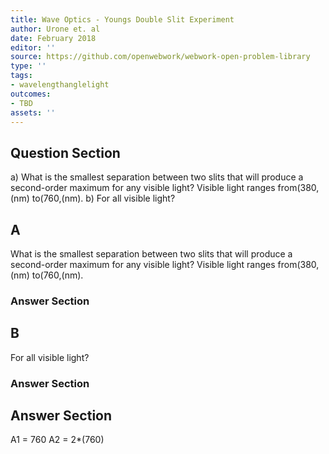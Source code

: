 ```yaml
---
title: Wave Optics - Youngs Double Slit Experiment
author: Urone et. al
date: February 2018
editor: ''
source: https://github.com/openwebwork/webwork-open-problem-library
type: ''
tags:
- wavelengthanglelight
outcomes:
- TBD
assets: ''
---
```


## Question Section 

a) What is the smallest separation between two slits that will produce a second-order maximum for any visible light? Visible light ranges from(380,(nm) to(760,(nm).
b) For all visible light?

## A
What is the smallest separation between two slits that will produce a second-order maximum for any visible light? Visible light ranges from(380,(nm) to(760,(nm).
### Answer Section
## B
For all visible light?
### Answer Section


## Answer Section

A1 = 760
A2 = 2*(760)
